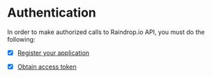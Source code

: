 # Authentication

In order to make authorized calls to Raindrop.io API, you must do the following:

* [x] [Register your application](https://app.raindrop.io/settings/integrations)
* [x] [Obtain access token](token.md)

